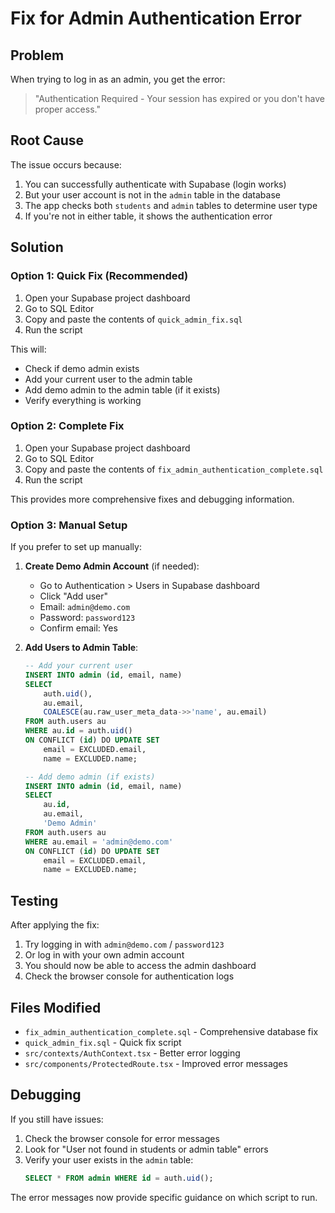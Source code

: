 # Fix for Admin Authentication Error

## Problem
When trying to log in as an admin, you get the error:
> "Authentication Required - Your session has expired or you don't have proper access."

## Root Cause
The issue occurs because:
1. You can successfully authenticate with Supabase (login works)
2. But your user account is not in the `admin` table in the database
3. The app checks both `students` and `admin` tables to determine user type
4. If you're not in either table, it shows the authentication error

## Solution

### Option 1: Quick Fix (Recommended)
1. Open your Supabase project dashboard
2. Go to SQL Editor
3. Copy and paste the contents of `quick_admin_fix.sql`
4. Run the script

This will:
- Check if demo admin exists
- Add your current user to the admin table
- Add demo admin to the admin table (if it exists)
- Verify everything is working

### Option 2: Complete Fix
1. Open your Supabase project dashboard
2. Go to SQL Editor
3. Copy and paste the contents of `fix_admin_authentication_complete.sql`
4. Run the script

This provides more comprehensive fixes and debugging information.

### Option 3: Manual Setup
If you prefer to set up manually:

1. **Create Demo Admin Account** (if needed):
   - Go to Authentication > Users in Supabase dashboard
   - Click "Add user"
   - Email: `admin@demo.com`
   - Password: `password123`
   - Confirm email: Yes

2. **Add Users to Admin Table**:
   ```sql
   -- Add your current user
   INSERT INTO admin (id, email, name) 
   SELECT 
       auth.uid(),
       au.email,
       COALESCE(au.raw_user_meta_data->>'name', au.email)
   FROM auth.users au
   WHERE au.id = auth.uid()
   ON CONFLICT (id) DO UPDATE SET
       email = EXCLUDED.email,
       name = EXCLUDED.name;
   
   -- Add demo admin (if exists)
   INSERT INTO admin (id, email, name)
   SELECT 
       au.id,
       au.email,
       'Demo Admin'
   FROM auth.users au
   WHERE au.email = 'admin@demo.com'
   ON CONFLICT (id) DO UPDATE SET
       email = EXCLUDED.email,
       name = EXCLUDED.name;
   ```

## Testing
After applying the fix:
1. Try logging in with `admin@demo.com` / `password123`
2. Or log in with your own admin account
3. You should now be able to access the admin dashboard
4. Check the browser console for authentication logs

## Files Modified
- `fix_admin_authentication_complete.sql` - Comprehensive database fix
- `quick_admin_fix.sql` - Quick fix script
- `src/contexts/AuthContext.tsx` - Better error logging
- `src/components/ProtectedRoute.tsx` - Improved error messages

## Debugging
If you still have issues:
1. Check the browser console for error messages
2. Look for "User not found in students or admin table" errors
3. Verify your user exists in the `admin` table:
   ```sql
   SELECT * FROM admin WHERE id = auth.uid();
   ```

The error messages now provide specific guidance on which script to run.
